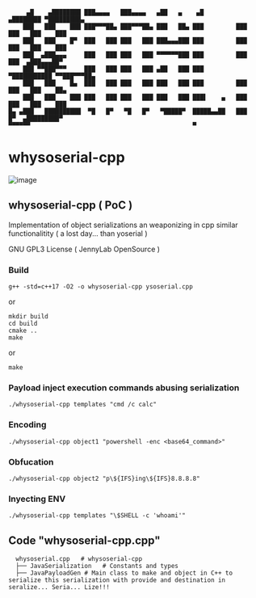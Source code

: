   ```
       ▄█    ▄████████ ███▄▄▄▄   ███▄▄▄▄   ▄██   ▄    ▄█          ▄████████ ▀█████████▄  
      ███   ███    ███ ███▀▀▀██▄ ███▀▀▀██▄ ███   ██▄ ███         ███    ███   ███    ███ 
      ███   ███    █▀  ███   ███ ███   ███ ███▄▄▄███ ███         ███    ███   ███    ███ 
      ███  ▄███▄▄▄     ███   ███ ███   ███ ▀▀▀▀▀▀███ ███         ███    ███  ▄███▄▄▄██▀  
      ███ ▀▀███▀▀▀     ███   ███ ███   ███ ▄██   ███ ███       ▀███████████ ▀▀███▀▀▀██▄  
      ███   ███    █▄  ███   ███ ███   ███ ███   ███ ███         ███    ███   ███    ██▄ 
      ███   ███    ███ ███   ███ ███   ███ ███   ███ ███▌    ▄   ███    ███   ███    ███ 
  █▄ ▄███   ██████████  ▀█   █▀   ▀█   █▀   ▀█████▀  █████▄▄██   ███    █▀  ▄█████████▀  
  ▀▀▀▀▀▀                                             ▀                                   
```



# whysoserial-cpp

![image](https://github.com/user-attachments/assets/da6827fc-b24f-4b6d-8faa-fc99d5a233e5)




## whysoserial-cpp ( PoC )
Implementation of object serializations an weaponizing in cpp similar functionalitity ( a lost day... than yoserial )

GNU GPL3 License ( JennyLab OpenSource )
    

### Build

```
g++ -std=c++17 -O2 -o whysoserial-cpp ysoserial.cpp
```
or

```
mkdir build
cd build
cmake ..
make
```

or

```
make
```


### Payload inject execution commands abusing serialization

```
./whysoserial-cpp templates "cmd /c calc"
```

### Encoding

```
./whysoserial-cpp object1 "powershell -enc <base64_command>"
```
        
### Obfucation 

```
./whysoserial-cpp object2 "p\${IFS}ing\${IFS}8.8.8.8"
```
        
### Inyecting ENV

```
./whysoserial-cpp templates "\$SHELL -c 'whoami'"
```




## Code "whysoserial-cpp.cpp"
```
  whysoserial.cpp   # whysoserial-cpp
  ├── JavaSerialization   # Constants and types
  ├── JavaPayloadGen # Main class to make and object in C++ to serialize this serialization with provide and destination in seralize... Seria... Lize!!!
```                                                           




